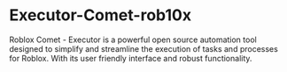 # Executor-Comet-rob10x
Roblox Comet - Executor is a powerful open source automation tool designed to simplify and streamline the execution of tasks and processes for Roblox. With its user friendly interface and robust functionality.
